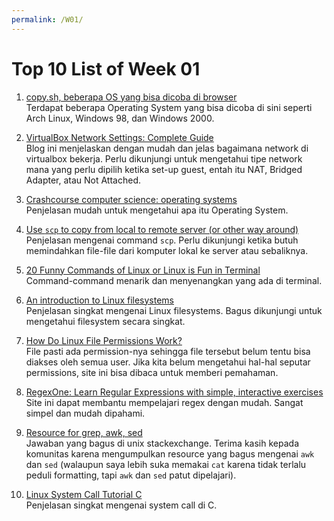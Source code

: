 ```yaml
---
permalink: /W01/
---
```

# Top 10 List of Week 01

1. [copy.sh, beberapa OS yang bisa dicoba di browser](https://copy.sh/v86/)<br>
Terdapat beberapa Operating System yang bisa dicoba di sini seperti Arch Linux, Windows 98, dan Windows 2000.

2. [VirtualBox Network Settings: Complete Guide](https://www.nakivo.com/blog/virtualbox-network-setting-guide/)<br>
Blog ini menjelaskan dengan mudah dan jelas bagaimana network di virtualbox bekerja. Perlu dikunjungi untuk mengetahui tipe network mana yang perlu dipilih ketika set-up guest, entah itu NAT, Bridged Adapter, atau Not Attached.

3. [Crashcourse computer science: operating systems](https://youtu.be/26QPDBe-NB8)<br>
Penjelasan mudah untuk mengetahui apa itu Operating System.

4. [Use `scp` to copy from local to remote server (or other way around)](https://linuxize.com/post/how-to-use-scp-command-to-securely-transfer-files/)<br>
Penjelasan mengenai command `scp`. Perlu dikunjungi ketika butuh memindahkan file-file dari komputer lokal ke server atau sebaliknya.

5. [20 Funny Commands of Linux or Linux is Fun in Terminal](https://www.tecmint.com/20-funny-commands-of-linux-or-linux-is-fun-in-terminal/)<br>
Command-command menarik dan menyenangkan yang ada di terminal.

6. [An introduction to Linux filesystems](https://opensource.com/life/16/10/introduction-linux-filesystems)<br>
Penjelasan singkat mengenai Linux filesystems. Bagus dikunjungi untuk mengetahui filesystem secara singkat.

7. [How Do Linux File Permissions Work?](https://www.howtogeek.com/67987/htg-explains-how-do-linux-file-permissions-work/)<br>
File pasti ada permission-nya sehingga file tersebut belum tentu bisa diakses oleh semua user. Jika kita belum mengetahui hal-hal seputar permissions, site ini bisa dibaca untuk memberi pemahaman.

8. [RegexOne: Learn Regular Expressions with simple, interactive exercises](https://regexone.com/)<br>
Site ini dapat membantu mempelajari regex dengan mudah. Sangat simpel dan mudah dipahami.

9. [Resource for grep, awk, sed](https://unix.stackexchange.com/questions/2434/is-there-a-basic-tutorial-for-grep-awk-and-sed)<br>
Jawaban yang bagus di unix stackexchange. Terima kasih kepada komunitas karena mengumpulkan resource yang bagus mengenai `awk` dan `sed` (walaupun saya lebih suka memakai `cat` karena tidak terlalu peduli formatting, tapi `awk` dan `sed` patut dipelajari).

10. [Linux System Call Tutorial C](https://linuxhint.com/linux_system_call_tutorial_c/)<br>
Penjelasan singkat mengenai system call di C.
